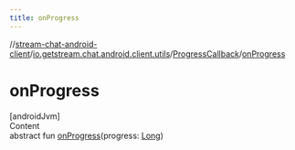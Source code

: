 ```yaml
---
title: onProgress
---
```

//[stream-chat-android-client](../../../index.md)/[io.getstream.chat.android.client.utils](../index.md)/[ProgressCallback](index.md)/[onProgress](onProgress.md)



# onProgress  
[androidJvm]  
Content  
abstract fun [onProgress](onProgress.md)(progress: [Long](https://kotlinlang.org/api/latest/jvm/stdlib/kotlin/-long/index.html))  



